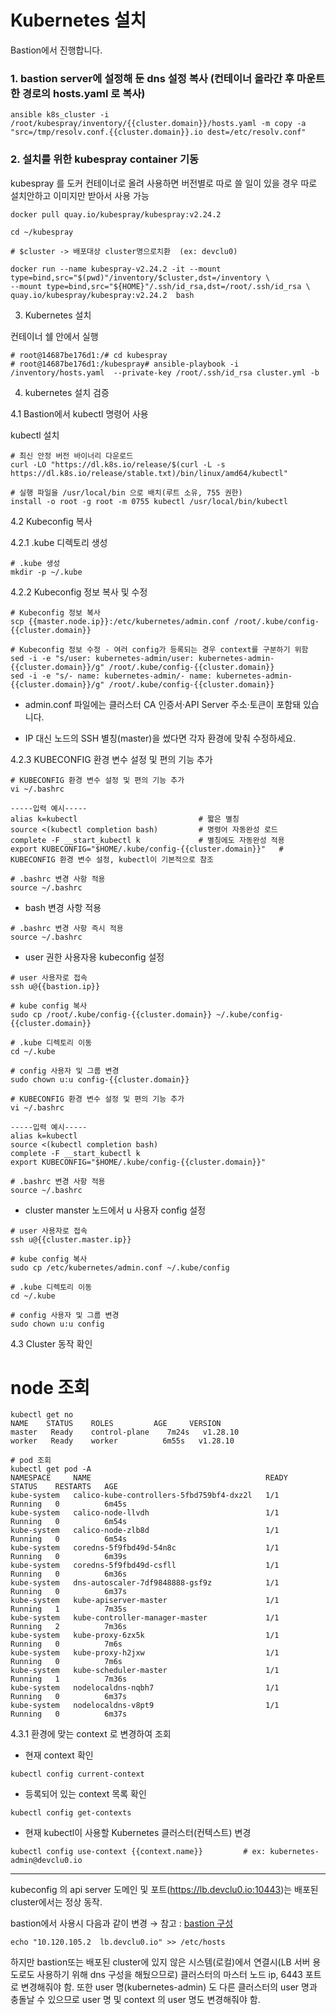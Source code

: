 # Kubernetes 설치

Bastion에서 진행합니다.



### 1. bastion server에 설정해 둔 dns 설정 복사 (컨테이너 올라간 후 마운트한 경로의 hosts.yaml 로 복사)

```
ansible k8s_cluster -i /root/kubespray/inventory/{{cluster.domain}}/hosts.yaml -m copy -a "src=/tmp/resolv.conf.{{cluster.domain}}.io dest=/etc/resolv.conf"  
```



### 2. 설치를 위한 kubespray container 기동

kubespray 를 도커 컨테이너로 올려 사용하면 버전별로 따로 쓸 일이 있을 경우 따로 설치안하고 이미지만 받아서 사용 가능

```
docker pull quay.io/kubespray/kubespray:v2.24.2 

cd ~/kubespray

# $cluster -> 배포대상 cluster명으로치환  (ex: devclu0)

docker run --name kubespray-v2.24.2 -it --mount type=bind,src="$(pwd)"/inventory/$cluster,dst=/inventory \
--mount type=bind,src="${HOME}"/.ssh/id_rsa,dst=/root/.ssh/id_rsa \
quay.io/kubespray/kubespray:v2.24.2  bash
```



3. Kubernetes 설치

컨테이너 쉘 안에서 실행

```
# root@14687be176d1:/# cd kubespray  
# root@14687be176d1:/kubespray# ansible-playbook -i /inventory/hosts.yaml  --private-key /root/.ssh/id_rsa cluster.yml -b
```


4. kubernetes 설치 검증 

4.1 Bastion에서 kubectl 명령어 사용

kubectl 설치

```
# 최신 안정 버전 바이너리 다운로드
curl -LO "https://dl.k8s.io/release/$(curl -L -s https://dl.k8s.io/release/stable.txt)/bin/linux/amd64/kubectl"

# 실행 파일을 /usr/local/bin 으로 배치(루트 소유, 755 권한)
install -o root -g root -m 0755 kubectl /usr/local/bin/kubectl
```


4.2 Kubeconfig 복사

4.2.1 .kube 디렉토리 생성

```
# .kube 생성
mkdir -p ~/.kube
```


4.2.2 Kubeconfig 정보 복사 및 수정

```
# Kubeconfig 정보 복사
scp {{master.node.ip}}:/etc/kubernetes/admin.conf /root/.kube/config-{{cluster.domain}}

# Kubeconfig 정보 수정 - 여러 config가 등록되는 경우 context를 구분하기 위함
sed -i -e "s/user: kubernetes-admin/user: kubernetes-admin-{{cluster.domain}}/g" /root/.kube/config-{{cluster.domain}}
sed -i -e "s/- name: kubernetes-admin/- name: kubernetes-admin-{{cluster.domain}}/g" /root/.kube/config-{{cluster.domain}}
```
- admin.conf 파일에는 클러스터 CA 인증서·API Server 주소·토큰이 포함돼 있습니다.

- IP 대신 노드의 SSH 별칭(master)을 썼다면 각자 환경에 맞춰 수정하세요.



4.2.3 KUBECONFIG 환경 변수 설정 및 편의 기능 추가

```
# KUBECONFIG 환경 변수 설정 및 편의 기능 추가
vi ~/.bashrc

-----입력 예시-----
alias k=kubectl                           # 짧은 별칭
source <(kubectl completion bash)         # 명령어 자동완성 로드
complete -F __start_kubectl k             # 별칭에도 자동완성 적용
export KUBECONFIG="$HOME/.kube/config-{{cluster.domain}}"   # KUBECONFIG 환경 변수 설정, kubectl이 기본적으로 참조

# .bashrc 변경 사항 적용
source ~/.bashrc
```

- bash 변경 사항 적용

```
# .bashrc 변경 사항 즉시 적용
source ~/.bashrc
```

- user 권한 사용자용 kubeconfig 설정 

```
# user 사용자로 접속
ssh u@{{bastion.ip}}

# kube config 복사
sudo cp /root/.kube/config-{{cluster.domain}} ~/.kube/config-{{cluster.domain}}

# .kube 디렉토리 이동
cd ~/.kube

# config 사용자 및 그룹 변경
sudo chown u:u config-{{cluster.domain}}

# KUBECONFIG 환경 변수 설정 및 편의 기능 추가
vi ~/.bashrc

-----입력 예시-----
alias k=kubectl
source <(kubectl completion bash)
complete -F __start_kubectl k
export KUBECONFIG="$HOME/.kube/config-{{cluster.domain}}"

# .bashrc 변경 사항 적용
source ~/.bashrc
```

- cluster manster 노드에서 u 사용자 config 설정 

```
# user 사용자로 접속
ssh u@{{cluster.master.ip}}

# kube config 복사
sudo cp /etc/kubernetes/admin.conf ~/.kube/config

# .kube 디렉토리 이동
cd ~/.kube

# config 사용자 및 그룹 변경
sudo chown u:u config
```




4.3 Cluster 동작 확인

# node 조회
```
kubectl get no
NAME    STATUS    ROLES         AGE     VERSION
master   Ready    control-plane    7m24s   v1.28.10
worker   Ready    worker          6m55s   v1.28.10

# pod 조회
kubectl get pod -A
NAMESPACE     NAME                                       READY   STATUS    RESTARTS   AGE
kube-system   calico-kube-controllers-5fbd759bf4-dxz2l   1/1     Running   0          6m45s
kube-system   calico-node-llvdh                          1/1     Running   0          6m54s
kube-system   calico-node-zlb8d                          1/1     Running   0          6m54s
kube-system   coredns-5f9fbd49d-54n8c                    1/1     Running   0          6m39s
kube-system   coredns-5f9fbd49d-csfll                    1/1     Running   0          6m36s
kube-system   dns-autoscaler-7df9848888-gsf9z            1/1     Running   0          6m37s
kube-system   kube-apiserver-master                      1/1     Running   1          7m35s
kube-system   kube-controller-manager-master             1/1     Running   2          7m36s
kube-system   kube-proxy-6zx5k                           1/1     Running   0          7m6s
kube-system   kube-proxy-h2jxw                           1/1     Running   0          7m6s
kube-system   kube-scheduler-master                      1/1     Running   1          7m36s
kube-system   nodelocaldns-nqbh7                         1/1     Running   0          6m37s
kube-system   nodelocaldns-v8pt9                         1/1     Running   0          6m37s
```

4.3.1 환경에 맞는 context 로 변경하여 조회

- 현재 context 확인 

```
kubectl config current-context
```

- 등록되어 있는 context 목록 확인 

```
kubectl config get-contexts
```

- 현재 kubectl이 사용할 Kubernetes 클러스터(컨텍스트) 변경 

```
kubectl config use-context {{context.name}}         # ex: kubernetes-admin@devclu0.io
```


---

kubeconfig 의 api server 도메인 및 포트(https://lb.devclu0.io:10443)는 배포된 cluster에서는 정상 동작.

bastion에서 사용시 다음과 같이 변경  → 참고 : [bastion 구성](bastion_config.md)

```
echo "10.120.105.2  lb.devclu0.io" >> /etc/hosts
```

하지만 bastion또는 배포된 cluster에 있지 않은 시스템(로컬)에서 연결시(LB 서버 용도로도 사용하기 위해 dns 구성을 해뒀으므로)  클러스터의 마스터 노드 ip, 6443 포트로 변경해줘야 함.
또한 user 명(kubernetes-admin) 도 다른 클러스터의 user 명과 충돌날 수 있으므로 user 명 및 context 의 user 명도 변경해줘야 함.

